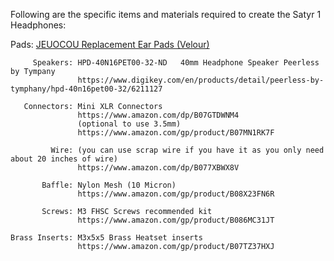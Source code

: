 Following are the specific items and materials required to create the Satyr 1 Headphones:

  Pads: [JEUOCOU Replacement Ear Pads (Velour)](https://www.amazon.com/dp/B0B3GVK9D4)
                
         Speakers: HPD-40N16PET00-32-ND   40mm Headphone Speaker Peerless by Tympany
                   https://www.digikey.com/en/products/detail/peerless-by-tymphany/hpd-40n16pet00-32/6211127
                
       Connectors: Mini XLR Connectors
                   https://www.amazon.com/dp/B07GTDWNM4
                   (optional to use 3.5mm)
                   https://www.amazon.com/gp/product/B07MN1RK7F
                
             Wire: (you can use scrap wire if you have it as you only need about 20 inches of wire)
                   https://www.amazon.com/dp/B077XBWX8V
    
           Baffle: Nylon Mesh (10 Micron)
                   https://www.amazon.com/gp/product/B08X23FN6R
                
           Screws: M3 FHSC Screws recommended kit
                   https://www.amazon.com/gp/product/B086MC31JT
                
    Brass Inserts: M3x5x5 Brass Heatset inserts
                   https://www.amazon.com/gp/product/B07TZ37HXJ
